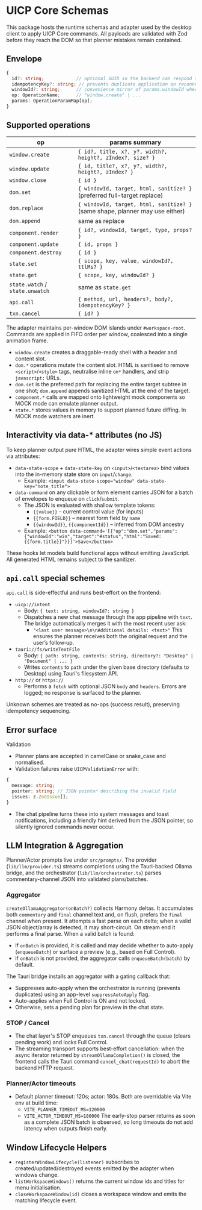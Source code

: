 # UICP Core Schemas

This package hosts the runtime schemas and adapter used by the desktop client to apply UICP Core commands. All payloads are validated with Zod before they reach the DOM so that planner mistakes remain contained.

## Envelope

```ts
{
  id?: string;            // optional UUID so the backend can respond to a specific command
  idempotencyKey?: string; // prevents duplicate application on reconnect
  windowId?: string;      // convenience mirror of params.windowId where applicable
  op: OperationName;      // "window.create" | ...
  params: OperationParamMap[op];
}
```

## Supported operations

| op                | params summary |
|-------------------|----------------|
| `window.create`   | `{ id?, title, x?, y?, width?, height?, zIndex?, size? }` |
| `window.update`   | `{ id, title?, x?, y?, width?, height?, zIndex? }` |
| `window.close`    | `{ id }` |
| `dom.set`         | `{ windowId, target, html, sanitize? }` (preferred full-target replace) |
| `dom.replace`     | `{ windowId, target, html, sanitize? }` (same shape, planner may use either) |
| `dom.append`      | same as replace |
| `component.render`| `{ id?, windowId, target, type, props? }` |
| `component.update`| `{ id, props }` |
| `component.destroy`| `{ id }` |
| `state.set`       | `{ scope, key, value, windowId?, ttlMs? }` |
| `state.get`       | `{ scope, key, windowId? }` |
| `state.watch` / `state.unwatch` | same as `state.get` |
| `api.call`        | `{ method, url, headers?, body?, idempotencyKey? }` |
| `txn.cancel`      | `{ id? }` |

The adapter maintains per-window DOM islands under `#workspace-root`. Commands are applied in FIFO order per window, coalesced into a single animation frame.

* `window.create` creates a draggable-ready shell with a header and content slot.
* `dom.*` operations mutate the content slot. HTML is sanitised to remove `<script>`/`<style>` tags, neutralise inline `on*` handlers, and strip `javascript:` URLs.
* `dom.set` is the preferred path for replacing the entire target subtree in one shot; `dom.append` appends sanitized HTML at the end of the target.
* `component.*` calls are mapped onto lightweight mock components so MOCK mode can emulate planner output.
* `state.*` stores values in memory to support planned future diffing. In MOCK mode watchers are inert.

## Interactivity via data-* attributes (no JS)

To keep planner output pure HTML, the adapter wires simple event actions via attributes:

- `data-state-scope` + `data-state-key` on `<input>`/`<textarea>` bind values into the in-memory state store on `input`/`change`.
  - Example: `<input data-state-scope="window" data-state-key="note_title">`
- `data-command` on any clickable or form element carries JSON for a batch of envelopes to enqueue on `click`/`submit`.
  - The JSON is evaluated with shallow template tokens:
    - `{{value}}` – current control value (for inputs)
    - `{{form.FIELD}}` – nearest form field by `name`
    - `{{windowId}}`, `{{componentId}}` – inferred from DOM ancestry
  - Example: `<button data-command='[{"op":"dom.set","params":{"windowId":"win","target":"#status","html":"Saved: {{form.title}}"}}]'>Save</button>`

These hooks let models build functional apps without emitting JavaScript. All generated HTML remains subject to the sanitizer.

## `api.call` special schemes

`api.call` is side-effectful and runs best-effort on the frontend:

- `uicp://intent`
  - Body: `{ text: string, windowId?: string }`
  - Dispatches a new chat message through the app pipeline with `text`. The bridge automatically merges it with the most recent user ask:
    - `"<last user message>\n\nAdditional details: <text>"`
    This ensures the planner receives both the original request and the user’s follow‑up.
- `tauri://fs/writeTextFile`
  - Body: `{ path: string, contents: string, directory?: "Desktop" | "Document" | ... }`
  - Writes `contents` to `path` under the given base directory (defaults to Desktop) using Tauri's filesystem API.
- `http://` or `https://`
  - Performs a `fetch` with optional JSON `body` and `headers`. Errors are logged; no response is surfaced to the planner.

Unknown schemes are treated as no-ops (success result), preserving idempotency sequencing.

## Error surface

Validation

* Planner plans are accepted in camelCase or snake_case and normalised.
* Validation failures raise `UICPValidationError` with:

```ts
{
  message: string;
  pointer: string; // JSON pointer describing the invalid field
  issues: z.ZodIssue[];
}
```

* The chat pipeline turns these into system messages and toast notifications, including a friendly hint derived from the JSON pointer, so silently ignored commands never occur.

## LLM Integration & Aggregation

Planner/Actor prompts live under `src/prompts/`. The provider (`lib/llm/provider.ts`) streams completions using the Tauri-backed Ollama bridge, and the orchestrator (`lib/llm/orchestrator.ts`) parses commentary-channel JSON into validated plans/batches.

### Aggregator

`createOllamaAggregator(onBatch?)` collects Harmony deltas. It accumulates both `commentary` and `final` channel text and, on flush, prefers the `final` channel when present. It attempts a fast parse on each delta; when a valid JSON object/array is detected, it may short-circuit. On stream end it performs a final parse. When a valid batch is found:

- If `onBatch` is provided, it is called and may decide whether to auto-apply (`enqueueBatch`) or surface a preview (e.g., based on Full Control).
- If `onBatch` is not provided, the aggregator calls `enqueueBatch(batch)` by default.

The Tauri bridge installs an aggregator with a gating callback that:

- Suppresses auto-apply when the orchestrator is running (prevents duplicates) using an app-level `suppressAutoApply` flag.
- Auto-applies when Full Control is ON and not locked.
- Otherwise, sets a pending plan for preview in the chat state.

### STOP / Cancel

- The chat layer's STOP enqueues `txn.cancel` through the queue (clears pending work) and locks Full Control.
- The streaming transport supports best-effort cancellation: when the async iterator returned by `streamOllamaCompletion()` is closed, the frontend calls the Tauri command `cancel_chat(requestId)` to abort the backend HTTP request.

### Planner/Actor timeouts
- Default planner timeout: 120s; actor: 180s. Both are overridable via Vite env at build time:
  - `VITE_PLANNER_TIMEOUT_MS=120000`
  - `VITE_ACTOR_TIMEOUT_MS=180000`
The early-stop parser returns as soon as a complete JSON batch is observed, so long timeouts do not add latency when outputs finish early.

## Window Lifecycle Helpers
- `registerWindowLifecycle(listener)` subscribes to created/updated/destroyed events emitted by the adapter when windows change.
- `listWorkspaceWindows()` returns the current window ids and titles for menu initialisation.
- `closeWorkspaceWindow(id)` closes a workspace window and emits the matching lifecycle event.

